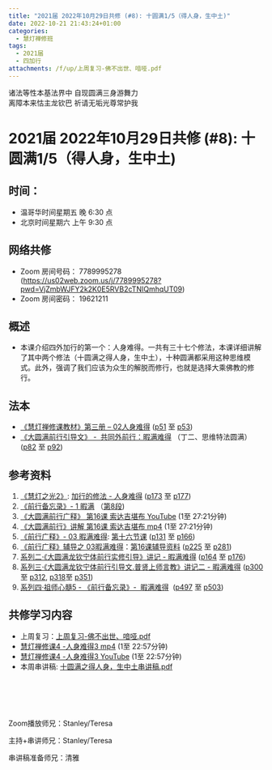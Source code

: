 ```yaml
---
title: "2021届 2022年10月29日共修 (#8): 十圆满1/5（得人身，生中土)"
date: 2022-10-21 21:43:24+01:00
categories:
  - 慧灯禅修班
tags:
  - 2021届
  - 四加行
attachments: /f/up/上周复习-佛不出世、喑哑.pdf
---
```

<!--StartFragment-->

诸法等性本基法界中 自现圆满三身游舞力\
离障本来怙主龙钦巴 祈请无垢光尊常护我

# 2021届 2022年10月29日共修 (#8): 十圆满1/5（得人身，生中土)

<!--EndFragment-->

## 时间：

* 温哥华时间星期五 晚 6:30 点
* 北京时间星期六 上午 9:30 点

## 网络共修

* Zoom 房间号码： 7789995278 (<https://us02web.zoom.us/j/7789995278?pwd=VjZmbWJFY2k2K0E5RVB2cTNIQmhqUT09>)
* Zoom 房间密码： 19621211

## 概述

* 本课介绍四外加行的第一个：人身难得。一共有三十七个修法，本课详细讲解了其中两个修法（十圆满之得人身，生中土），十种圆满都采用这种思维模式。此外，强调了我们应该为众生的解脱而修行，也就是选择大乘佛教的修行。

## 法本

* [《](https://huidengchanxiu.net/refs/qxgs/qxgs-03xm)[慧灯禅修课教材](https://huidengchanxiu.net/books/b3/3-02)[》](https://huidengchanxiu.net/books/dymqx/#%E4%B8%80%E6%9A%87%E6%BB%A1%E9%9A%BE%E5%BE%97)[第三册 – 02人身难得](https://huidengchanxiu.net/books/b3/3-02) ([p51](https://huidengchanxiu.net/books/b3/3-02#p51) 至 [p53](https://huidengchanxiu.net/books/b3/3-02#p53))[](https://huidengchanxiu.net/refs/qxgs/qxgs-03xm)
* [《](https://huidengchanxiu.net/refs/qxgs/qxgs-03xm)[大圆满前行引导文》 -  共同外前行：暇满难得](https://huidengchanxiu.net/books/dymqx/#%E4%B8%80%E6%9A%87%E6%BB%A1%E9%9A%BE%E5%BE%97)  （丁二、思维特法圆满）([p82](https://huidengchanxiu.net/books/dymqx/#p82) 至 [p92](https://huidengchanxiu.net/books/dymqx/#p92))

## 参考资料

1. [《慧灯之光2》](https://huidengchanxiu.net/refs/hdzg/02): [加行的修法 - 人身难得](https://huidengchanxiu.net/refs/hdzg/02#%E5%8A%A0%E8%A1%8C%E7%9A%84%E4%BF%AE%E6%B3%95------%E4%BA%BA%E8%BA%AB%E9%9A%BE%E5%BE%97) ([p173](https://huidengchanxiu.net/refs/hdzg/02/#p173) 至 [p177](https://huidengchanxiu.net/refs/hdzg/02/#p177))
2. [《前行备忘录》- 1 暇满](https://huidengchanxiu.net/refs/qxbwl/qxxl4-01xm) （[第8段](https://huidengchanxiu.net/refs/qxbwl/qxxl4-01xm/#8))
3. [《大圆满前行广释》 第16课 索达吉堪布 YouTube](https://www.youtube.com/watch?v=0N-I_RyXhBo&t=89s) (1至 27:21分钟)
4. [《大圆满前行》讲解 第16课 索达吉堪布 mp4](http://huidengchanxiu.net/jmy/007-%e5%a4%a7%e5%9c%86%e6%bb%a1%e5%89%8d%e8%a1%8c%e5%b9%bf%e9%87%8a/007-%e5%89%8d%e8%a1%8c%e5%b9%bf%e9%87%8a%e8%a7%86%e9%a2%91/%e3%80%8a%e5%a4%a7%e5%9c%86%e6%bb%a1%e5%89%8d%e8%a1%8c%e3%80%8b%e8%ae%b2%e8%a7%a3%e7%ac%ac16%e8%af%be.mp4) (1至 27:21分钟)
5. [《前行广释》- 03 暇满难得](https://huidengchanxiu.net/refs/qxgs/qxgs-03xm): [第十六节课](https://huidengchanxiu.net/refs/qxgs/qxgs-03xm/#%E7%AC%AC%E5%8D%81%E5%85%AD%E8%8A%82%E8%AF%BE) ([p131](https://huidengchanxiu.net/refs/qxgs/qxgs-03xm/#p131) 至 [p166](https://huidengchanxiu.net/refs/qxgs/qxgs-03xm/#p166))
6. [《前行广释》辅导之 03暇满难得](https://huidengchanxiu.net/refs/qxgs/fudao/qxgsfd-03xm)：[第16课辅导资料](https://huidengchanxiu.net/refs/qxgs/fudao/qxgsfd-03xm/#p224) ([p225](https://huidengchanxiu.net/refs/qxgs/fudao/qxgsfd-03xm/#p225) 至 [p281](https://huidengchanxiu.net/refs/qxgs/fudao/qxgsfd-03xm/#p281))
7. [系列二·《大圆满龙钦宁体前行实修引导》讲记 - 暇满难得](https://huidengchanxiu.net/refs/xmfw/s2-sxyd1-xmnd) ([p164](https://huidengchanxiu.net/refs/xmfw/s2-sxyd1-xmnd/#p164) 至 [p176](https://huidengchanxiu.net/refs/xmfw/s2-sxyd1-xmnd/#p176))
8. [系列三·《大圆满龙钦宁体前行引导文.普贤上师言教》讲记二 - 暇满难得](https://huidengchanxiu.net/refs/xmfw/s3-ydw2-xmnd) ([p300](https://huidengchanxiu.net/refs/xmfw/s3-ydw2-xmnd/#p300) 至 [p312](https://huidengchanxiu.net/refs/xmfw/s3-ydw2-xmnd/#p312), [p318](https://huidengchanxiu.net/refs/xmfw/s3-ydw2-xmnd/#p318)至 [p351](https://huidengchanxiu.net/refs/xmfw/s3-ydw2-xmnd/#p351))
9. [系列四·祖师心髓5 - 《前行备忘录》-  暇满难得](https://huidengchanxiu.net/refs/xmfw/s4-zsxs5-qxbwl-xmnd)  ([p497](https://huidengchanxiu.net/refs/xmfw/s4-zsxs5-qxbwl-xmnd/#p497) 至 [p503](https://huidengchanxiu.net/refs/xmfw/s4-zsxs5-qxbwl-xmnd/#p503))

## **共修学习内容**

* 上周复习：[上周复习-佛不出世、喑哑.pdf](/f/up/上周复习-佛不出世、喑哑.pdf)
* [慧灯禅修课4 -人身难得3 mp4](http://huidengchanxiu.net/jmy/%E6%85%A7%E7%81%AF%E7%A6%85%E4%BF%AE%E8%AF%BE/%E6%85%A7%E7%81%AF%E7%A6%85%E4%BF%AE%E8%AF%BE%E7%AC%AC%E4%B8%89%E5%86%8C/02-3%20%e6%85%a7%e7%81%af%e7%a6%85%e4%bf%ae%e8%af%be4%20%e4%ba%ba%e8%ba%ab%e9%9a%be%e5%be%973.mp4) (1至 22:57分钟)
* [慧灯禅修课4 -人身难得3 YouTube](https://www.youtube.com/watch?v=-7JA6qfmkDE&list=PLQU9iXcMduTfoo8rKZhj69k-OOas8C1Of&index=4) (1至 22:57分钟)
* 本周串讲稿: [十圆满之得人身，生中土串讲稿.pdf](/f/up/十圆满之得人身与生中土串讲稿.pdf)

#   

Zoom播放师兄：Stanley/Teresa

主持+串讲师兄：Stanley/Teresa

串讲稿准备师兄：清雅